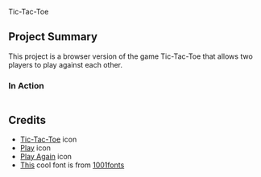 Tic-Tac-Toe

## Project Summary

This project is a browser version of the game Tic-Tac-Toe that allows two players to play against each other.

### In Action

<img src="" alt="">

## Credits

<ul>
   <li><a href="https://www.flaticon.com/free-icon/tic-tac-toe_720708">Tic-Tac-Toe</a> icon</li>
   <li><a href="https://www.flaticon.com/free-icon/play-button_2938916?term=play&page=1&position=59&page=1&position=59&related_id=2938916&origin=style">Play</a> icon</li>
    <li><a href="https://www.flaticon.com/free-icon/play-again_6059195?term=play%20again&page=1&position=1&page=1&position=1&related_id=6059195&origin=style">Play Again</a> icon</li>
    <li><a href="https://www.1001fonts.com/the-unseen-font.html">This</a> cool font is from <a href="https://www.1001fonts.com/">1001fonts</a> </li> 
</ul>
